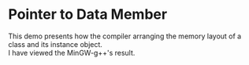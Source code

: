 #   Pointer to Data Member
This demo presents how the compiler arranging the memory layout of a class and its instance object.<br/>
I have viewed the MinGW-g++'s result.